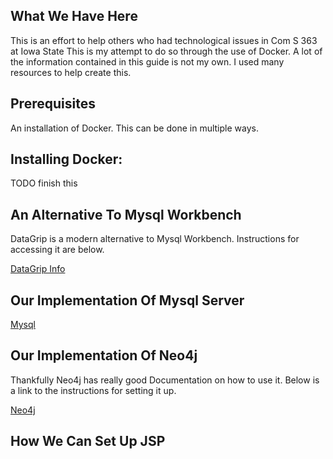 ## What We Have Here  <br>

This is an effort to help others who had technological issues in Com S 363 at Iowa State
This is my attempt to do so through the use of Docker.
A lot of the information contained in this guide is not my own. I used many
resources to help create this. 

## Prerequisites <br> 
An installation of Docker.
This can be done in multiple ways. 

## Installing Docker: <br> 
TODO finish this 

## An Alternative To Mysql Workbench <br>
DataGrip is a modern alternative to Mysql Workbench. Instructions for accessing
it are below. 

[DataGrip Info](./datagrip.md)


## Our Implementation Of Mysql Server

[Mysql](./MysqlDocker.md)

## Our Implementation Of Neo4j <br>

Thankfully Neo4j has really good Documentation on how to use it. Below is a link
to the instructions for setting it up. 

[Neo4j](./neo4j.md)

## How We Can Set Up JSP

